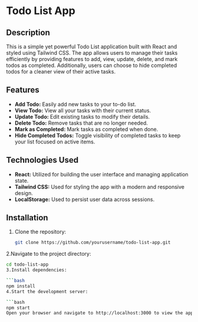 # Todo List App

## Description

This is a simple yet powerful Todo List application built with React and styled using Tailwind CSS. The app allows users to manage their tasks efficiently by providing features to add, view, update, delete, and mark todos as completed. Additionally, users can choose to hide completed todos for a cleaner view of their active tasks.

## Features

- **Add Todo:** Easily add new tasks to your to-do list.
- **View Todo:** View all your tasks with their current status.
- **Update Todo:** Edit existing tasks to modify their details.
- **Delete Todo:** Remove tasks that are no longer needed.
- **Mark as Completed:** Mark tasks as completed when done.
- **Hide Completed Todos:** Toggle visibility of completed tasks to keep your list focused on active items.

## Technologies Used

- **React:** Utilized for building the user interface and managing application state.
- **Tailwind CSS:** Used for styling the app with a modern and responsive design.
- **LocalStorage:** Used to persist user data across sessions.

## Installation

1. Clone the repository:
   ```bash
   git clone https://github.com/yourusername/todo-list-app.git
2.Navigate to the project directory:

```bash
cd todo-list-app
3.Install dependencies:

```bash
npm install
4.Start the development server:

```bash
npm start
Open your browser and navigate to http://localhost:3000 to view the application.
